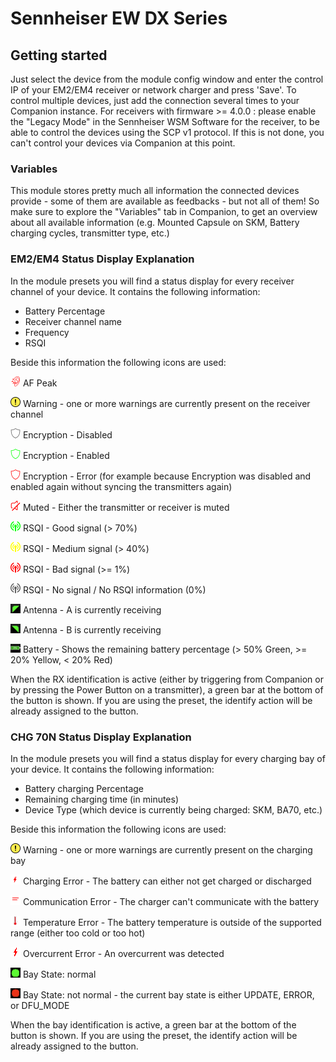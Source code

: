 # Sennheiser EW DX Series

## Getting started

Just select the device from the module config window and enter the control IP of your EM2/EM4 receiver or network charger and press 'Save'. To control multiple devices, just add the connection several times to your Companion instance.
For receivers with firmware >= 4.0.0 : please enable the "Legacy Mode" in the Sennheiser WSM Software for the receiver, to be able to control the devices using the SCP v1 protocol. If this is not done, you can't control your devices via Companion at this point.

### Variables

This module stores pretty much all information the connected devices provide - some of them are available as feedbacks - but not all of them! So make sure to explore the "Variables" tab in Companion, to get an overview about all available information (e.g. Mounted Capsule on SKM, Battery charging cycles, transmitter type, etc.)

### EM2/EM4 Status Display Explanation

In the module presets you will find a status display for every receiver channel of your device. It contains the following information:

- Battery Percentage
- Receiver channel name
- Frequency
- RSQI

Beside this information the following icons are used:

![AF Peak](./assets/icons/afpeak.png) AF Peak

![Warning](./assets/icons/warning.png) Warning - one or more warnings are currently present on the receiver channel

![Encryption Disabled](./assets/icons/encryption_disabled.png) Encryption - Disabled

![Encryption Enabled](./assets/icons/encryption_enabled.png) Encryption - Enabled

![Encryption Error](./assets/icons/encryption_error.png) Encryption - Error (for example because Encryption was disabled and enabled again without syncing the transmitters again)

![Mute](./assets/icons/mute.png) Muted - Either the transmitter or receiver is muted

![RSQI Green](./assets/icons/rsqi_green.png) RSQI - Good signal (> 70%)

![RSQI Yellow](./assets/icons/rsqi_yellow.png) RSQI - Medium signal (> 40%)

![RSQI Red](./assets/icons/rsqi_red.png) RSQI - Bad signal (>= 1%)

![RSQI Grey](./assets/icons/rsqi_grey.png) RSQI - No signal / No RSQI information (0%)

![Ant A](./assets/icons/ant_a.png) Antenna - A is currently receiving

![Ant B](./assets/icons/ant_b.png) Antenna - B is currently receiving

![Battery](./assets/icons/battery_green.png) Battery - Shows the remaining battery percentage (> 50% Green, >= 20% Yellow, < 20% Red)

When the RX identification is active (either by triggering from Companion or by pressing the Power Button on a transmitter), a green bar at the bottom of the button is shown. If you are using the preset, the identify action will be already assigned to the button.

### CHG 70N Status Display Explanation

In the module presets you will find a status display for every charging bay of your device. It contains the following information:

- Battery charging Percentage
- Remaining charging time (in minutes)
- Device Type (which device is currently being charged: SKM, BA70, etc.)

Beside this information the following icons are used:

![Warning](./assets/icons/warning.png) Warning - one or more warnings are currently present on the charging bay

![Charging Error](./assets/icons/charging_error.png) Charging Error - The battery can either not get charged or discharged

![Communication Error](./assets/icons/communication_error.png) Communication Error - The charger can't communicate with the battery

![Temperature Error](./assets/icons/temperature_error.png) Temperature Error - The battery temperature is outside of the supported range (either too cold or too hot)

![Overcurrent Error](./assets/icons/overcurrent_error.png) Overcurrent Error - An overcurrent was detected

![Green Dot](./assets/icons/dot_green.png) Bay State: normal

![Red Dot](./assets/icons/dot_red.png) Bay State: not normal - the current bay state is either UPDATE, ERROR, or DFU_MODE

When the bay identification is active, a green bar at the bottom of the button is shown. If you are using the preset, the identify action will be already assigned to the button.

